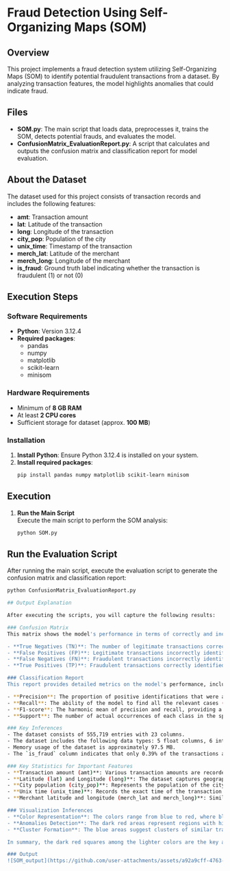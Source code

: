 # Fraud Detection Using Self-Organizing Maps (SOM)

## Overview
This project implements a fraud detection system utilizing Self-Organizing Maps (SOM) to identify potential fraudulent transactions from a dataset. By analyzing transaction features, the model highlights anomalies that could indicate fraud.

## Files
- **SOM.py**: The main script that loads data, preprocesses it, trains the SOM, detects potential frauds, and evaluates the model.
- **ConfusionMatrix_EvaluationReport.py**: A script that calculates and outputs the confusion matrix and classification report for model evaluation.

## About the Dataset
The dataset used for this project consists of transaction records and includes the following features:
- **amt**: Transaction amount
- **lat**: Latitude of the transaction
- **long**: Longitude of the transaction
- **city_pop**: Population of the city
- **unix_time**: Timestamp of the transaction
- **merch_lat**: Latitude of the merchant
- **merch_long**: Longitude of the merchant
- **is_fraud**: Ground truth label indicating whether the transaction is fraudulent (1) or not (0)

## Execution Steps

### Software Requirements
- **Python**: Version 3.12.4
- **Required packages**:
  - pandas
  - numpy
  - matplotlib
  - scikit-learn
  - minisom

### Hardware Requirements
- Minimum of **8 GB RAM**
- At least **2 CPU cores**
- Sufficient storage for dataset (approx. **100 MB**)

### Installation
1. **Install Python**: Ensure Python 3.12.4 is installed on your system.
2. **Install required packages**:
   ```bash
   pip install pandas numpy matplotlib scikit-learn minisom
## Execution

1. **Run the Main Script**  
   Execute the main script to perform the SOM analysis:

   ```bash
   python SOM.py
## Run the Evaluation Script

After running the main script, execute the evaluation script to generate the confusion matrix and classification report:

```bash
python ConfusionMatrix_EvaluationReport.py

## Output Explanation

After executing the scripts, you will capture the following results:

### Confusion Matrix
This matrix shows the model's performance in terms of correctly and incorrectly classified transactions:

- **True Negatives (TN)**: The number of legitimate transactions correctly identified as non-fraudulent.
- **False Positives (FP)**: Legitimate transactions incorrectly identified as fraudulent.
- **False Negatives (FN)**: Fraudulent transactions incorrectly identified as legitimate.
- **True Positives (TP)**: Fraudulent transactions correctly identified.

### Classification Report
This report provides detailed metrics on the model's performance, including:

- **Precision**: The proportion of positive identifications that were actually correct (TP / (TP + FP)). A higher precision indicates fewer false positives.
- **Recall**: The ability of the model to find all the relevant cases (TP / (TP + FN)). A higher recall means the model detects more actual fraud cases.
- **F1-score**: The harmonic mean of precision and recall, providing a single metric to evaluate the model’s performance.
- **Support**: The number of actual occurrences of each class in the specified dataset.

### Key Inferences
- The dataset consists of 555,719 entries with 23 columns.
- The dataset includes the following data types: 5 float columns, 6 integer columns, and 12 object (string) columns.
- Memory usage of the dataset is approximately 97.5 MB.
- The `is_fraud` column indicates that only 0.39% of the transactions are fraudulent, with 2,145 fraudulent cases out of 555,719 records. This shows the dataset is highly imbalanced.

### Key Statistics for Important Features
- **Transaction amount (amt)**: Various transaction amounts are recorded, with a wide range across different transactions.
- **Latitude (lat) and Longitude (long)**: The dataset captures geographic coordinates of the transactions and the merchant locations.
- **City population (city_pop)**: Represents the population of the city where the transaction took place.
- **Unix time (unix_time)**: Records the exact time of the transaction in Unix timestamp format.
- **Merchant latitude and longitude (merch_lat and merch_long)**: Similar to transaction coordinates, but for the merchant's location.

### Visualization Inferences
- **Color Representation**: The colors range from blue to red, where blue indicates smaller distances between neurons (indicating similar data points) and red indicates larger distances (indicating dissimilar data points).
- **Anomalies Detection**: The dark red areas represent regions with high mean distances to neighboring neurons. These regions are potential anomalies, which in the context of fraud detection, could indicate suspicious or fraudulent transactions.
- **Cluster Formation**: The blue areas suggest clusters of similar transactions, which are likely normal, non-fraudulent transactions.

In summary, the dark red squares among the lighter colors are the key areas of interest for identifying potential fraudulent activities. This visualization helps in pinpointing anomalies that might not be easily detectable in raw data.

### Output
![SOM_output](https://github.com/user-attachments/assets/a92a9cff-4763-423b-bdb0-3a405aecec2f)
